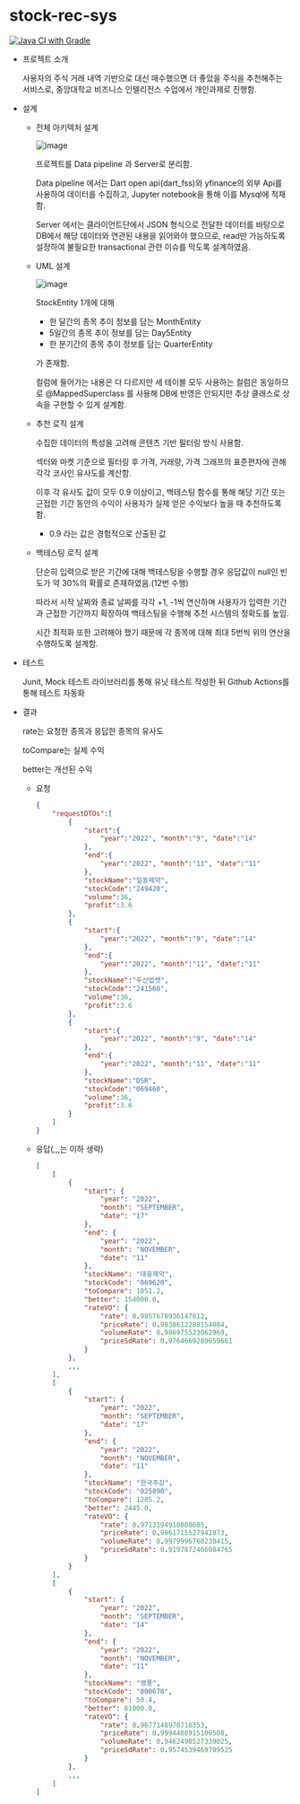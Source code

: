 # stock-rec-sys
[![Java CI with Gradle](https://github.com/jycforest29/stock-rec-sys/actions/workflows/gradle.yml/badge.svg)](https://github.com/jycforest29/stock-rec-sys/actions/workflows/gradle.yml)

- 프로젝트 소개
    
    사용자의 주식 거래 내역 기반으로 대신 매수했으면 더 좋았을 주식을 추천해주는 서비스로, 중앙대학교 비즈니스 인텔리전스 수업에서 개인과제로 진행함.
    
- 설계
    - 전체 아키텍처 설계
        
        ![image](https://user-images.githubusercontent.com/103106183/210195967-b114e326-1b3d-4631-ae56-7916f2e56d04.png)

        프로젝트를 Data pipeline 과 Server로 분리함.
        
        Data pipeline 에서는 Dart open api(dart_fss)와 yfinance의 외부 Api를 사용하여 데이터를 수집하고, Jupyter notebook을 통해 이를 Mysql에 적재함.
        
        Server 에서는 클라이언트단에서 JSON 형식으로 전달한 데이터를 바탕으로 DB에서 해당 데이터와 연관된 내용을 읽어와야 했으므로, read만 가능하도록 설정하여 불필요한 transactional 관련 이슈를 막도록 설계하였음.

    - UML 설계
        
        ![image](https://user-images.githubusercontent.com/103106183/208821069-248c33a0-b461-4a0b-aa41-dd3bdd07747d.png)
        
        StockEntity 1개에 대해 
        
        - 한 달간의 종목 추이 정보를 담는 MonthEntity
        - 5일간의 종목 추이 정보를 담는 Day5Entity
        - 한 분기간의 종목 추이 정보를 담는 QuarterEntity
        
        가 존재함. 
        
        컬럼에 들어가는 내용은 다 다르지만 세 테이블 모두 사용하는 컬럼은 동일하므로 @MappedSuperclass 를 사용해 DB에 반영은 안되지만 추상 클래스로 상속을 구현할 수 있게 설계함.
        
    - 추천 로직 설계
    
        수집한 데이터의 특성을 고려해 콘텐츠 기반 필터링 방식 사용함.
    
        섹터와 마켓 기준으로 필터링 후 가격, 거래량, 가격 그래프의 표준편차에 관해 각각 코사인 유사도를 계산함.

        이후 각 유사도 값이 모두 0.9 이상이고, 백테스팅 함수를 통해 해당 기간 또는 근접한 기간 동안의 수익이 사용자가 실제 얻은 수익보다 높을 때 추천하도록 함.

        - 0.9 라는 값은 경험적으로 산출된 값
     
     - 백테스팅 로직 설계
     
        단순히 입력으로 받은 기간에 대해 백테스팅을 수행할 경우 응답값이 null인 빈도가 약 30%의 확률로 존재하였음.(12번 수행)
        
        따라서 시작 날짜와 종료 날짜를 각각 +1, -1씩 연산하며 사용자가 입력한 기간과 근접한 기간까지 확장하여 백테스팅을 수행해 추천 시스템의 정확도를 높임.
        
        시간 최적화 또한 고려해야 했기 때문에 각 종목에 대해 최대 5번씩 위의 연산을 수행하도록 설계함.
     
- 테스트

    Junit, Mock 테스트 라이브러리를 통해 유닛 테스트 작성한 뒤 Github Actions를 통해 테스트 자동화

- 결과

    rate는 요청한 종목과 응답한 종목의 유사도
    
    toCompare는 실제 수익
    
    better는 개선된 수익
    

    - 요청
    
        ```json
        {
            "requestDTOs":[
                {
                    "start":{
                        "year":"2022", "month":"9", "date":"14"
                    },
                    "end":{
                        "year":"2022", "month":"11", "date":"11"
                    },
                    "stockName":"일동제약",
                    "stockCode":"249420",
                    "volume":36,
                    "profit":3.6
                },
                {
                    "start":{
                        "year":"2022", "month":"9", "date":"14"
                    },
                    "end":{
                        "year":"2022", "month":"11", "date":"11"
                    },
                    "stockName":"두산밥캣",
                    "stockCode":"241560",
                    "volume":36,
                    "profit":3.6
                },
                {
                    "start":{
                        "year":"2022", "month":"9", "date":"14"
                    },
                    "end":{
                        "year":"2022", "month":"11", "date":"11"
                    },
                    "stockName":"DSR",
                    "stockCode":"069460",
                    "volume":36,
                    "profit":3.6
                }
            ]
        }
 
    - 응답(,,,는 이하 생략)
        ```json
        [
            [
                {
                    "start": {
                        "year": "2022",
                        "month": "SEPTEMBER",
                        "date": "17"
                    },
                    "end": {
                        "year": "2022",
                        "month": "NOVEMBER",
                        "date": "11"
                    },
                    "stockName": "대웅제약",
                    "stockCode": "069620",
                    "toCompare": 1051.2,
                    "better": 154000.0,
                    "rateVO": {
                        "rate": 0.9857678936147812,
                        "priceRate": 0.9938612288154084,
                        "volumeRate": 0.986975523062969,
                        "priceSdRate": 0.9764669289659661
                    }
                },
                ,,,
            ],
            [
                {
                    "start": {
                        "year": "2022",
                        "month": "SEPTEMBER",
                        "date": "17"
                    },
                    "end": {
                        "year": "2022",
                        "month": "NOVEMBER",
                        "date": "11"
                    },
                    "stockName": "한국주강",
                    "stockCode": "025890",
                    "toCompare": 1285.2,
                    "better": 2445.0,
                    "rateVO": {
                        "rate": 0.9713194918088685,
                        "priceRate": 0.9961715527942873,
                        "volumeRate": 0.9979996760238415,
                        "priceSdRate": 0.9197872466084765
                    }
                }
            ],
            [
                {
                    "start": {
                        "year": "2022",
                        "month": "SEPTEMBER",
                        "date": "14"
                    },
                    "end": {
                        "year": "2022",
                        "month": "NOVEMBER",
                        "date": "11"
                    },
                    "stockName": "영풍",
                    "stockCode": "000670",
                    "toCompare": 50.4,
                    "better": 61000.0,
                    "rateVO": {
                        "rate": 0.9677148970716353,
                        "priceRate": 0.9994408915100508,
                        "volumeRate": 0.9462498527339025,
                        "priceSdRate": 0.9574539469709525
                    }
                },
                ,,,
            ]
        ]
